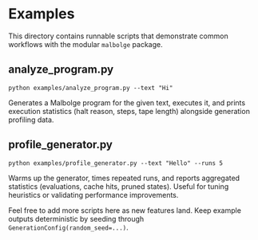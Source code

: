 # Examples

This directory contains runnable scripts that demonstrate common workflows with the modular `malbolge` package.

## analyze_program.py

```
python examples/analyze_program.py --text "Hi"
```

Generates a Malbolge program for the given text, executes it, and prints execution statistics (halt reason, steps, tape length) alongside generation profiling data.

## profile_generator.py

```
python examples/profile_generator.py --text "Hello" --runs 5
```

Warms up the generator, times repeated runs, and reports aggregated statistics (evaluations, cache hits, pruned states). Useful for tuning heuristics or validating performance improvements.

Feel free to add more scripts here as new features land. Keep example outputs deterministic by seeding through `GenerationConfig(random_seed=...)`.
